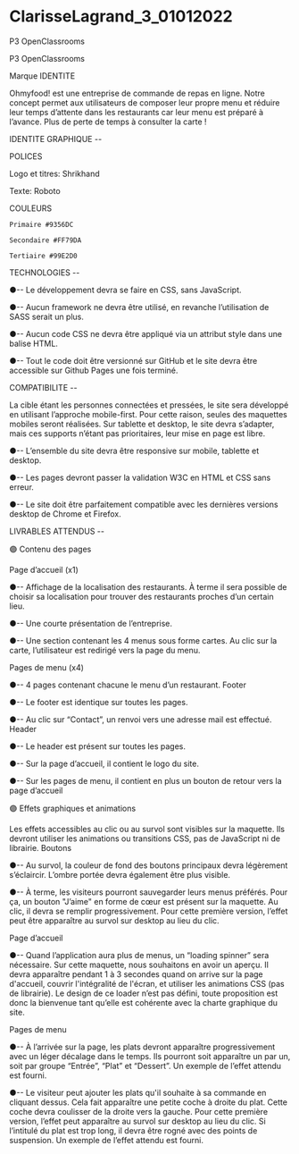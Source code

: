 # ClarisseLagrand_3_01012022
P3 OpenClassrooms

P3 OpenClassrooms

Marque IDENTITE

Ohmyfood! est une entreprise de commande de repas en ligne. Notre concept permet aux utilisateurs de composer leur propre menu et réduire leur temps d’attente dans les restaurants car leur menu est préparé à l’avance. Plus de perte de temps à consulter la carte !

IDENTITE GRAPHIQUE --

POLICES

Logo et titres: Shrikhand

Texte: Roboto

COULEURS

    Primaire #9356DC

    Secondaire #FF79DA

    Tertiaire #99E2D0

TECHNOLOGIES --

●-- Le développement devra se faire en CSS, sans JavaScript.

●-- Aucun framework ne devra être utilisé, en revanche l’utilisation de SASS serait un plus.

●-- Aucun code CSS ne devra être appliqué via un attribut style dans une balise HTML.

●-- Tout le code doit être versionné sur GitHub et le site devra être accessible sur Github Pages une fois terminé.

COMPATIBILITE --

La cible étant les personnes connectées et pressées, le site sera développé en utilisant l’approche mobile-first. Pour cette raison, seules des maquettes mobiles seront réalisées. Sur tablette et desktop, le site devra s’adapter, mais ces supports n’étant pas prioritaires, leur mise en page est libre.

●-- L’ensemble du site devra être responsive sur mobile, tablette et desktop.

●-- Les pages devront passer la validation W3C en HTML et CSS sans erreur.

●-- Le site doit être parfaitement compatible avec les dernières versions desktop de Chrome et Firefox.

LIVRABLES ATTENDUS --

🟣 Contenu des pages

Page d’accueil (x1)

●-- Affichage de la localisation des restaurants. À terme il sera possible de choisir sa localisation pour trouver des restaurants proches d’un certain lieu.

●-- Une courte présentation de l’entreprise.

●-- Une section contenant les 4 menus sous forme cartes. Au clic sur la carte, l’utilisateur est redirigé vers la page du menu.

Pages de menu (x4)

●-- 4 pages contenant chacune le menu d’un restaurant. Footer

●-- Le footer est identique sur toutes les pages.

●-- Au clic sur “Contact”, un renvoi vers une adresse mail est effectué. Header

●-- Le header est présent sur toutes les pages.

●-- Sur la page d’accueil, il contient le logo du site.

●-- Sur les pages de menu, il contient en plus un bouton de retour vers la page d’accueil

🟣 Effets graphiques et animations

Les effets accessibles au clic ou au survol sont visibles sur la maquette. Ils devront utiliser les animations ou transitions CSS, pas de JavaScript ni de librairie. Boutons

●-- Au survol, la couleur de fond des boutons principaux devra légèrement s’éclaircir. L’ombre portée devra également être plus visible.

●-- À terme, les visiteurs pourront sauvegarder leurs menus préférés. Pour ça, un bouton "J’aime" en forme de cœur est présent sur la maquette. Au clic, il devra se remplir progressivement. Pour cette première version, l’effet peut être apparaître au survol sur desktop au lieu du clic.

Page d’accueil

●-- Quand l’application aura plus de menus, un “loading spinner” sera nécessaire. Sur cette maquette, nous souhaitons en avoir un aperçu. Il devra apparaître pendant 1 à 3 secondes quand on arrive sur la page d'accueil, couvrir l'intégralité de l'écran, et utiliser les animations CSS (pas de librairie). Le design de ce loader n’est pas défini, toute proposition est donc la bienvenue tant qu’elle est cohérente avec la charte graphique du site.

Pages de menu

●-- À l’arrivée sur la page, les plats devront apparaître progressivement avec un léger décalage dans le temps. Ils pourront soit apparaître un par un, soit par groupe “Entrée”, “Plat” et “Dessert”. Un exemple de l’effet attendu est fourni.

●-- Le visiteur peut ajouter les plats qu'il souhaite à sa commande en cliquant dessus. Cela fait apparaître une petite coche à droite du plat. Cette coche devra coulisser de la droite vers la gauche. Pour cette première version, l’effet peut apparaître au survol sur desktop au lieu du clic. Si l’intitulé du plat est trop long, il devra être rogné avec des points de suspension. Un exemple de l’effet attendu est fourni.
